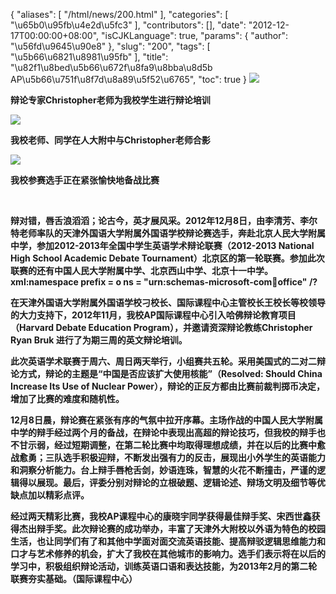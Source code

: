 {
    "aliases": [
        "/html/news/200.html"
    ],
    "categories": [
        "\u65b0\u95fb\u4e2d\u5fc3"
    ],
    "contributors": [],
    "date": "2012-12-17T00:00:00+08:00",
    "isCJKLanguage": true,
    "params": {
        "author": "\u56fd\u9645\u90e8"
    },
    "slug": "200",
    "tags": [
        "\u5b66\u6821\u8981\u95fb"
    ],
    "title": "\u82f1\u8bed\u5b66\u672f\u8fa9\u8bba\u8d5b  AP\u5b66\u751f\u8f7d\u8a89\u5f52\u6765",
    "toc": true
}
**![](https://cdn.tfls.online/mirror/full/e4dedd0570b25ea4b79ba4826885a7f15b50c149.jpg)**

**辩论专家Christopher老师为我校学生进行辩论培训**

**![](https://cdn.tfls.online/mirror/full/8a9f51967e10118d2c45c87a59c4a430f4b7762e.jpg)**

**我校老师、同学在人大附中与Christopher老师合影**

**![](https://cdn.tfls.online/mirror/full/dd2361b9998d10ef9f24736f3df92514f0a13370.jpg)**

**我校参赛选手正在紧张愉快地备战比赛**

 

**辩对错，唇舌浪滔滔；论古今，英才展风采。2012年12月8日，由李清芳、李尔特老师率队的天津外国语大学附属外国语学校辩论赛选手，奔赴北京人民大学附属中学，参加2012-2013年全国中学生英语学术辩论联赛（2012-2013 National High School Academic Debate Tournament）北京区的第一轮联赛。参加此次联赛的还有中国人民大学附属中学、北京西山中学、北京十一中学。xml:namespace prefix = o ns = "urn:schemas-microsoft-com:office:office" /?**

**在天津外国语大学附属外国语学校刁校长、国际课程中心主管校长王校长等校领导的大力支持下，2012年11月，我校AP国际课程中心引入哈佛辩论教育项目（Harvard Debate Education Program），并邀请资深辩论教练Christopher Ryan Bruk 进行了为期三周的英文辩论培训。**

**此次英语学术联赛于周六、周日两天举行，小组赛共五轮。采用美国式的二对二辩论方式，辩论的主题是“中国是否应该扩大使用核能”（Resolved: Should China Increase Its Use of Nuclear Power），辩论的正反方都由比赛前裁判掷币决定，增加了比赛的难度和随机性。**

**12月8日晨，辩论赛在紧张有序的气氛中拉开序幕。主场作战的中国人民大学附属中学的辩手经过两个月的备战，在辩论中表现出高超的辩论技巧，但我校的辩手也不甘示弱，经过短期调整，在第二轮比赛中均取得理想成绩，并在以后的比赛中愈战愈勇；三队选手积极迎辩，不断发出强有力的反击，展现出小外学生的英语能力和洞察分析能力。台上辩手唇枪舌剑，妙语连珠，智慧的火花不断撞击，严谨的逻辑得以展现。最后，评委分别对辩论的立根破题、逻辑论述、辩场文明及细节等优缺点加以精彩点评。**

**经过两天精彩比赛，我校AP课程中心的康晓宇同学获得最佳辩手奖、宋西世鑫获得杰出辩手奖。此次辩论赛的成功举办，丰富了天津外大附校以外语为特色的校园生活，也让同学们有了和其他中学面对面交流英语技能、提高辩驳逻辑思维能力和口才与艺术修养的机会，扩大了我校在其他城市的影响力。选手们表示将在以后的学习中，积极组织辩论活动，训练英语口语和表达技能，为2013年2月的第二轮联赛夯实基础。（国际课程中心）**

